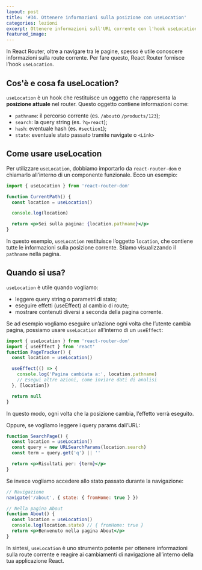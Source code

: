 ```yaml
---
layout: post
title: '#34. Ottenere informazioni sulla posizione con useLocation'
categories: lezioni
excerpt: Ottenere informazioni sull'URL corrente con l'hook useLocation di React Router
featured_image:
---
```


In React Router, oltre a navigare tra le pagine, spesso è utile conoscere informazioni sulla route corrente.
Per fare questo, React Router fornisce l’hook `useLocation`.

## Cos'è e cosa fa useLocation?

`useLocation` è un hook che restituisce un oggetto che rappresenta la **posizione attuale** nel router.
Questo oggetto contiene informazioni come:

- `pathname`: il percorso corrente (es. `/about`o `/products/123`);
- `search`: la query string (es. `?q=react`);
- `hash`: eventuale hash (es. `#section1`);
- `state`: eventuale stato passato tramite navigate o `<Link>`

## Come usare useLocation

Per utilizzare `useLocation`, dobbiamo importarlo da `react-router-dom` e chiamarlo all’interno di un componente funzionale. Ecco un esempio:

```jsx
import { useLocation } from 'react-router-dom'

function CurrentPath() {
  const location = useLocation()

  console.log(location)

  return <p>Sei sulla pagina: {location.pathname}</p>
}
```

In questo esempio, `useLocation` restituisce l’oggetto `location`, che contiene tutte le informazioni sulla posizione corrente. Stiamo visualizzando il `pathname` nella pagina.

## Quando si usa?

`useLocation` è utile quando vogliamo:

- leggere query string o parametri di stato;
- eseguire effetti (useEffect) al cambio di route;
- mostrare contenuti diversi a seconda della pagina corrente.

Se ad esempio vogliamo eseguire un’azione ogni volta che l’utente cambia pagina, possiamo usare `useLocation` all’interno di un `useEffect`:

```jsx
import { useLocation } from 'react-router-dom'
import { useEffect } from 'react'
function PageTracker() {
  const location = useLocation()

  useEffect(() => {
    console.log('Pagina cambiata a:', location.pathname)
    // Esegui altre azioni, come inviare dati di analisi
  }, [location])

  return null
}
```

In questo modo, ogni volta che la posizione cambia, l’effetto verrà eseguito.

Oppure, se vogliamo leggere i query params dall’URL:

```jsx
function SearchPage() {
  const location = useLocation()
  const query = new URLSearchParams(location.search)
  const term = query.get('q') || ''

  return <p>Risultati per: {term}</p>
}
```

Se invece vogliamo accedere allo stato passato durante la navigazione:

```jsx
// Navigazione
navigate('/about', { state: { fromHome: true } })

// Nella pagina About
function About() {
  const location = useLocation()
  console.log(location.state) // { fromHome: true }
  return <p>Benvenuto nella pagina About</p>
}
```

In sintesi, `useLocation` è uno strumento potente per ottenere informazioni sulla route corrente e reagire ai cambiamenti di navigazione all’interno della tua applicazione React.
